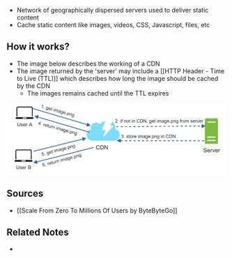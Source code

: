 - Network of geographically dispersed servers used to deliver static content
- Cache static content like images, videos, CSS, Javascript, files, etc

## How it works?
- The image below describes the working of a CDN
- The image returned by the 'server' may include a [[HTTP Header - Time to Live (TTL)]] which describes how long the image should be cached by the CDN
	- The images remains cached until the TTL expires

![Server can be a web server or an online storage like S3](Assets/How_CDN_caches_static_content.png)

## Sources
- [[Scale From Zero To Millions Of Users by ByteByteGo]]

## Related Notes
- 